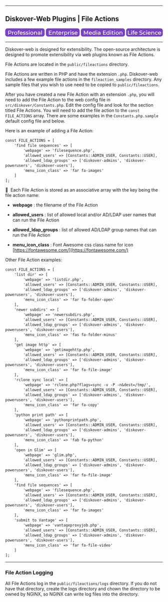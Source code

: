 <p id="plugins_file_actions"></p>

___
## Diskover-Web Plugins | File Actions

![Image: Professional Edition Label](images/button_edition_professional.png)&nbsp;![Image: Enterprise Edition Label](images/button_edition_enterprise.png)&nbsp;![Image: AJA Diskover Media Edition Label](images/button_edition_media.png)&nbsp;![Image: Life Science Edition Label](images/button_edition_life_science.png)
___

Diskover-web is designed for extensibility. The open-source architecture is designed to promote extensibility via web plugins known as File Actions.

File Actions are located in the `public/fileactions` directory.

File Actions are written in PHP and have the extension `.php`. Diskover-web includes a few example file actions in the `fileaction_samples` directory. Any sample files that you wish to use need to be copied to `public/fileactions`.

After you have created a new File Action with an extension `.php`, you will need to add the File Action to the web config file in `src/diskover/Constants.php`. Edit the config file and look for the section titled File Actions. You will need to add the file action to the `const FILE_ACTIONS` array. There are some examples in the `Constants.php.sample` default config file and below.

Here is an example of adding a File Action:

```
const FILE_ACTIONS = [
    'find file sequences' => [
        'webpage' => 'filesequence.php',
        'allowed_users' => [Constants::ADMIN_USER, Constants::USER],
        'allowed_ldap_groups' => ['diskover-admins', 'diskover-powerusers', 'diskover-users'],
        'menu_icon_class' => 'far fa-images'
    ]
];
```

🔴 &nbsp;Each File Action is stored as an associative array with the key being the file action name:

- **webpage** : the filename of the File Action

- **allowed_users** : list of allowed local and/or AD/LDAP user names that can run the File Action

- **allowed_ldap_groups** : list of allowed AD/LDAP group names that can run the File Action

- **menu_icon_class** : Font Awesome css class name for icon [https://fontawesome.com/](https://fontawesome.com/)

Other File Action examples:

```
const FILE_ACTIONS = [
    'list dir' => [
        'webpage' => 'listdir.php',
        'allowed_users' => [Constants::ADMIN_USER, Constants::USER],
        'allowed_ldap_groups' => ['diskover-admins', 'diskover-powerusers', 'diskover-users'],
        'menu_icon_class' => 'far fa-folder-open'
    ],
    'newer subdirs' => [
        'webpage' => 'newersubdirs.php',
        'allowed_users' => [Constants::ADMIN_USER, Constants::USER],
        'allowed_ldap_groups' => ['diskover-admins', 'diskover-powerusers', 'diskover-users'],
        'menu_icon_class' => 'fas fa-folder-minus'
    ],
    'get image http' => [
        'webpage' => 'getimagehttp.php',
        'allowed_users' => [Constants::ADMIN_USER, Constants::USER],
        'allowed_ldap_groups' => ['diskover-admins', 'diskover-powerusers', 'diskover-users'],
        'menu_icon_class' => 'far fa-file-image'
    ],
    'rclone sync local' => [
        'webpage' => 'rclone.php?flags=sync -v -P -n&dest=/tmp/',
        'allowed_users' => [Constants::ADMIN_USER, Constants::USER],
        'allowed_ldap_groups' => ['diskover-admins', 'diskover-powerusers', 'diskover-users'],
        'menu_icon_class' => 'far fa-copy'
    ],
    'python print path' => [
        'webpage' => 'pythonprintpath.php',
        'allowed_users' => [Constants::ADMIN_USER, Constants::USER],
        'allowed_ldap_groups' => ['diskover-admins', 'diskover-powerusers', 'diskover-users'],
        'menu_icon_class' => 'fab fa-python'
    ],
    'open in Glim' => [
        'webpage' => 'glim.php',
        'allowed_users' => [Constants::ADMIN_USER, Constants::USER],
        'allowed_ldap_groups' => ['diskover-admins', 'diskover-powerusers', 'diskover-users'],
        'menu_icon_class' => 'far fa-file-image'
    ],
    'find file sequences' => [
        'webpage' => 'filesequence.php',
        'allowed_users' => [Constants::ADMIN_USER, Constants::USER],
        'allowed_ldap_groups' => ['diskover-admins', 'diskover-powerusers', 'diskover-users'],
        'menu_icon_class' => 'far fa-images'
    ],
    'submit to Vantage' => [
        'webpage' => 'vantageproxyjob.php',
        'allowed_users' => [Constants::ADMIN_USER, Constants::USER],
        'allowed_ldap_groups' => ['diskover-admins', 'diskover-powerusers', 'diskover-users'],
        'menu_icon_class' => 'far fa-file-video'
    ]
];
```

___

### File Action Logging

All File Actions log in the `public/fileactions/logs` directory. If you do not have that directory, create the logs directory and chown the directory to be owned by NGINX, so NGINX can write log files into the directory.
